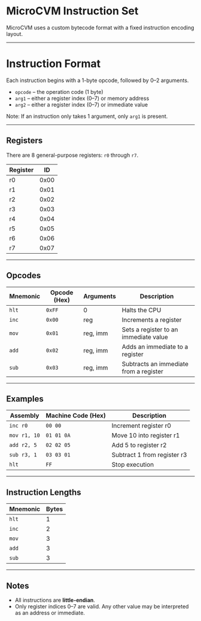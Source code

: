 # MicroCVM Instruction Set

MicroCVM uses a custom bytecode format with a fixed instruction encoding layout.

---

# Instruction Format

Each instruction begins with a 1-byte opcode, followed by 0–2 arguments.


- `opcode` – the operation code (1 byte)
- `arg1` – either a register index (0–7) or memory address
- `arg2` – either a register index (0–7) or immediate value

Note: If an instruction only takes 1 argument, only `arg1` is present.

---

## Registers

There are 8 general-purpose registers: `r0` through `r7`.

| Register | ID  |
|----------|-----|
| r0       | 0x00 |
| r1       | 0x01 |
| r2       | 0x02 |
| r3       | 0x03 |
| r4       | 0x04 |
| r5       | 0x05 |
| r6       | 0x06 |
| r7       | 0x07 |

---

## Opcodes

| Mnemonic | Opcode (Hex) | Arguments | Description                          |
|----------|--------------|-----------|--------------------------------------|
| `hlt`    | `0xFF`       | 0         | Halts the CPU                        |
| `inc`    | `0x00`       | reg       | Increments a register                |
| `mov`    | `0x01`       | reg, imm  | Sets a register to an immediate value |
| `add`    | `0x02`       | reg, imm  | Adds an immediate to a register      |
| `sub`    | `0x03`       | reg, imm  | Subtracts an immediate from a register |

---

## Examples

| Assembly        | Machine Code (Hex) | Description                     |
|-----------------|--------------------|---------------------------------|
| `inc r0`        | `00 00`            | Increment register r0           |
| `mov r1, 10`    | `01 01 0A`         | Move 10 into register r1        |
| `add r2, 5`     | `02 02 05`         | Add 5 to register r2            |
| `sub r3, 1`     | `03 03 01`         | Subtract 1 from register r3     |
| `hlt`           | `FF`               | Stop execution                  |

---

## Instruction Lengths

| Mnemonic | Bytes |
|----------|-------|
| `hlt`    | 1     |
| `inc`    | 2     |
| `mov`    | 3     |
| `add`    | 3     |
| `sub`    | 3     |

---

## Notes

- All instructions are **little-endian**.
- Only register indices 0–7 are valid. Any other value may be interpreted as an address or immediate.